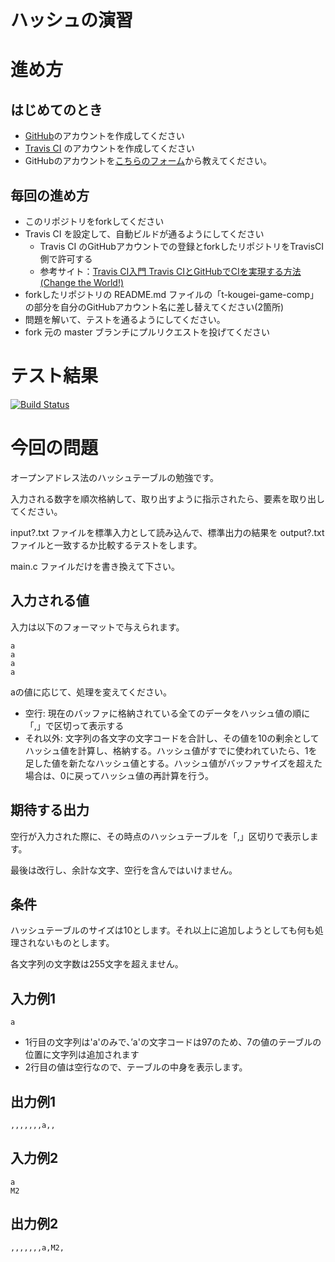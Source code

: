 # ハッシュの演習

# 進め方
## はじめてのとき
* [GitHub](https://github.com/)のアカウントを作成してください
* [Travis CI](https://travis-ci.org/) のアカウントを作成してください
* GitHubのアカウントを[こちらのフォーム](https://goo.gl/forms/anAdoxqPKVt8sJGZ2)から教えてください。
## 毎回の進め方
* このリポジトリをforkしてください
* Travis CI を設定して、自動ビルドが通るようにしてください
   * Travis CI のGitHubアカウントでの登録とforkしたリポジトリをTravisCI側で許可する
   * 参考サイト：[Travis CI入門 Travis CIとGitHubでCIを実現する方法(Change the World!)](http://changesworlds.com/2014/09/introduction-to-travis-ci-and-github-001/)
* forkしたリポジトリの README.md ファイルの「t-kougei-game-comp」の部分を自分のGitHubアカウント名に差し替えてください(2箇所)
* 問題を解いて、テストを通るようにしてください。
* fork 元の master ブランチにプルリクエストを投げてください

# テスト結果

[![Build Status](https://travis-ci.org/t-kougei-game-comp/08_hash.svg?branch=master)](https://travis-ci.org/t-kougei-game-comp/08_hash)

# 今回の問題

オープンアドレス法のハッシュテーブルの勉強です。

入力される数字を順次格納して、取り出すように指示されたら、要素を取り出してください。

input?.txt ファイルを標準入力として読み込んで、標準出力の結果を output?.txt ファイルと一致するか比較するテストをします。

main.c ファイルだけを書き換えて下さい。

## 入力される値
入力は以下のフォーマットで与えられます。
~~~
a
a
a
a
~~~

aの値に応じて、処理を変えてください。
* 空行: 現在のバッファに格納されている全てのデータをハッシュ値の順に「,」で区切って表示する
* それ以外: 文字列の各文字の文字コードを合計し、その値を10の剰余としてハッシュ値を計算し、格納する。ハッシュ値がすでに使われていたら、1を足した値を新たなハッシュ値とする。ハッシュ値がバッファサイズを超えた場合は、0に戻ってハッシュ値の再計算を行う。

## 期待する出力

空行が入力された際に、その時点のハッシュテーブルを「,」区切りで表示します。

最後は改行し、余計な文字、空行を含んではいけません。

## 条件
ハッシュテーブルのサイズは10とします。それ以上に追加しようとしても何も処理されないものとします。

各文字列の文字数は255文字を超えません。

## 入力例1
~~~
a

~~~
* 1行目の文字列は'a'のみで、’a'の文字コードは97のため、7の値のテーブルの位置に文字列は追加されます
* 2行目の値は空行なので、テーブルの中身を表示します。

## 出力例1
~~~
,,,,,,,a,,
~~~

## 入力例2
~~~
a
M2

~~~

## 出力例2
~~~
,,,,,,,a,M2,
~~~
